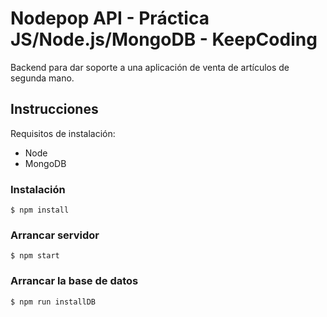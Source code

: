 # Nodepop API - Práctica JS/Node.js/MongoDB - KeepCoding

Backend para dar soporte a una aplicación de venta de artículos de segunda mano.

## Instrucciones

Requisitos de instalación:

- Node
- MongoDB

### Instalación

    $ npm install


### Arrancar servidor

    $ npm start


### Arrancar la base de datos

    $ npm run installDB
